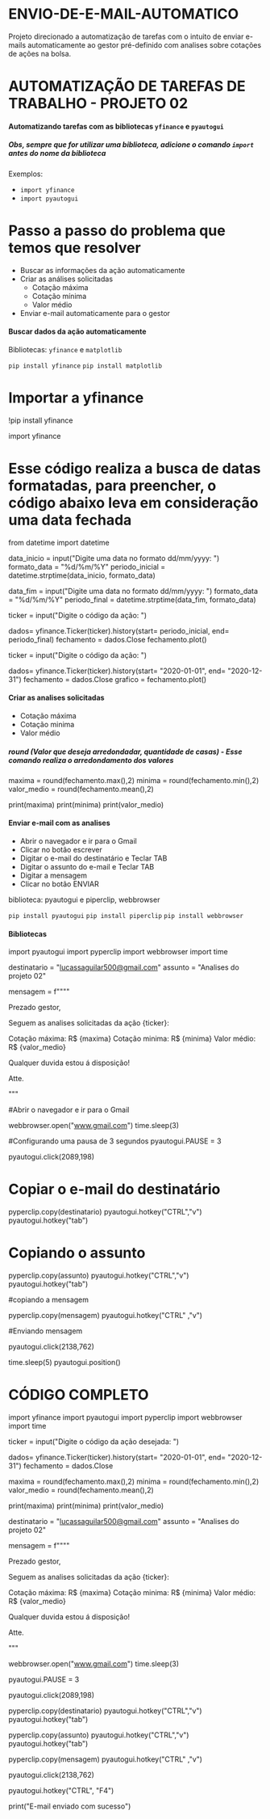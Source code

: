 # ENVIO-DE-E-MAIL-AUTOMATICO

Projeto direcionado a automatização de tarefas com o intuito de enviar e-mails automaticamente ao gestor pré-definido com analises sobre cotações de ações na bolsa.


# AUTOMATIZAÇÃO DE TAREFAS DE TRABALHO - PROJETO 02
#### Automatizando tarefas com as bibliotecas `yfinance` e `pyautogui`
##### Obs, sempre que for utilizar uma biblioteca, adicione o comando `import` antes do nome da biblioteca
Exemplos:

- `import yfinance`
- `import pyautogui`
# Passo a passo do problema que temos que resolver

- Buscar as informações da ação automaticamente
- Criar as análises solicitadas
    - Cotação máxima
    - Cotação mínima
    - Valor médio
- Enviar e-mail automaticamente para o gestor

#### Buscar dados da ação automaticamente

Bibliotecas: `yfinance` e `matplotlib`

`pip install yfinance`
`pip install matplotlib`
# Importar a yfinance
!pip install yfinance

import yfinance
# Esse código realiza a busca de datas formatadas, para preencher, o código abaixo leva em consideração uma data fechada

from datetime import datetime

data_inicio = input("Digite uma data no formato dd/mm/yyyy: ")
formato_data = "%d/%m/%Y"
periodo_inicial = datetime.strptime(data_inicio, formato_data)

data_fim = input("Digite uma data no formato dd/mm/yyyy: ")
formato_data = "%d/%m/%Y"
periodo_final = datetime.strptime(data_fim, formato_data)


ticker = input("Digite o código da ação: ")


dados= yfinance.Ticker(ticker).history(start= periodo_inicial, end= periodo_final)
fechamento = dados.Close
fechamento.plot()



ticker = input("Digite o código da ação: ")


dados= yfinance.Ticker(ticker).history(start= "2020-01-01", end= "2020-12-31")
fechamento = dados.Close
grafico = fechamento.plot()





#### Criar as analises solicitadas

- Cotação máxima
- Cotação minima
- Valor médio

##### round (Valor que deseja arredondadar, quantidade de casas) - Esse comando realiza o arredondamento dos valores
maxima = round(fechamento.max(),2)
minima = round(fechamento.min(),2)
valor_medio = round(fechamento.mean(),2)



print(maxima)
print(minima)
print(valor_medio)




#### Enviar e-mail com as analises

- Abrir o navegador e ir para o Gmail
- Clicar no botão escrever
- Digitar o e-mail do destinatário e Teclar TAB
- Digitar o assunto do e-mail e Teclar TAB
- Digitar a mensagem 
- Clicar no botão ENVIAR

biblioteca: pyautogui e piperclip, webbrowser

`pip install pyautogui` `pip install piperclip` `pip install webbrowser`
#### Bibliotecas
import pyautogui
import pyperclip
import webbrowser
import time 

destinatario = "lucassaguilar500@gmail.com"
assunto = "Analises do projeto 02"

mensagem = f""""

Prezado gestor,


Seguem as analises solicitadas da ação {ticker}:

Cotação máxima: R$ {maxima}
Cotação minima: R$ {minima}
Valor médio:    R$ {valor_medio}


Qualquer duvida estou á disposição!


Atte.

"""

#Abrir o navegador  e ir para o Gmail

webbrowser.open("www.gmail.com")
time.sleep(3)

#Configurando uma pausa de 3 segundos
pyautogui.PAUSE = 3

pyautogui.click(2089,198)

# Copiar o e-mail do destinatário

pyperclip.copy(destinatario)
pyautogui.hotkey("CTRL","v")
pyautogui.hotkey("tab")

# Copiando o assunto

pyperclip.copy(assunto)
pyautogui.hotkey("CTRL","v")
pyautogui.hotkey("tab")

#copiando a mensagem

pyperclip.copy(mensagem)
pyautogui.hotkey("CTRL" ,"v")

#Enviando mensagem

pyautogui.click(2138,762)






time.sleep(5)
pyautogui.position()


# CÓDIGO COMPLETO

import yfinance
import pyautogui
import pyperclip
import webbrowser
import time 

ticker = input("Digite o código da ação desejada: ")



dados= yfinance.Ticker(ticker).history(start= "2020-01-01", end= "2020-12-31")
fechamento = dados.Close

maxima = round(fechamento.max(),2)
minima = round(fechamento.min(),2)
valor_medio = round(fechamento.mean(),2)



print(maxima)
print(minima)
print(valor_medio)

destinatario = "lucassaguilar500@gmail.com"
assunto = "Analises do projeto 02"

mensagem = f""""

Prezado gestor,


Seguem as analises solicitadas da ação {ticker}:

Cotação máxima: R$ {maxima}
Cotação minima: R$ {minima}
Valor médio:    R$ {valor_medio}



Qualquer duvida estou á disposição!


Atte.

"""


webbrowser.open("www.gmail.com")
time.sleep(3)


pyautogui.PAUSE = 3

pyautogui.click(2089,198)



pyperclip.copy(destinatario)
pyautogui.hotkey("CTRL","v")
pyautogui.hotkey("tab")

pyperclip.copy(assunto)
pyautogui.hotkey("CTRL","v")
pyautogui.hotkey("tab")



pyperclip.copy(mensagem)
pyautogui.hotkey("CTRL" ,"v")



pyautogui.click(2138,762)


pyautogui.hotkey("CTRL", "F4")

print("E-mail enviado com sucesso")

